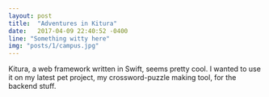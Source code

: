 ```yaml
---
layout: post
title:  "Adventures in Kitura"
date:   2017-04-09 22:40:52 -0400
line: "Something witty here"
img: "posts/1/campus.jpg"
---
```


Kitura, a web framework written in Swift, seems pretty cool. I wanted to use it on my latest pet project, my crossword-puzzle making tool, for the backend stuff.
